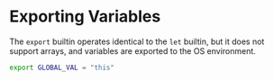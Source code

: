 # Exporting Variables

The `export` builtin operates identical to the `let` builtin, but it does not support arrays,
and variables are exported to the OS environment.

```sh
export GLOBAL_VAL = "this"
```
